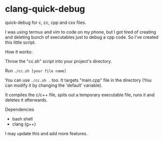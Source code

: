 # clang-quick-debug
quick-debug for c, cc, cpp and cxx files.

I was using termux and vim to code on my phone, but I got tired of creating and deleting bunch of executables just to debug a cpp code. So I've created this little script.

How it works:

Throw the "cc.sh" script into your project's directory.

Run `./cc.sh [your file name]`

You can use `./cc.sh .` too.
It targets "main.cpp" file in the directory (You can modify it by changing the 'default' variable).

It compiles the c/c++ file, spits out a temporary executable file, runs it and deletes it afterwards.

Dependencies
- bash shell
- clang (g++)

I may update this and add more features.
